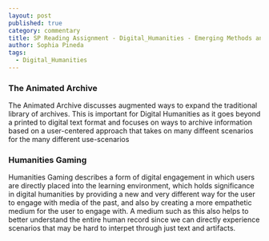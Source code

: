 ```yaml
---
layout: post
published: true
category: commentary
title: SP Reading Assignment - Digital_Humanities - Emerging Methods and Genres
author: Sophia Pineda
tags:
  - Digital_Humanities
---
```


### The Animated Archive
The Animated Archive discusses augmented ways to expand the traditional library of archives. This is important for Digital Humanities as it goes beyond a printed to digital text format and focuses on ways to archive information based on a user-centered approach that takes on many diffeent scenarios for the many different use-scenarios 

### Humanities Gaming
Humanities Gaming describes a form of digital engagement in which users are directly placed into the learning environment, which holds significance in digital humanities by providing a new and very different way for the user to engage with media of the past, and also by creating a more empathetic medium for the user to engage with. A medium such as this also helps to better understand the entire human record since we can directly experience scenarios that may be hard to interpet through just text and artifacts.


